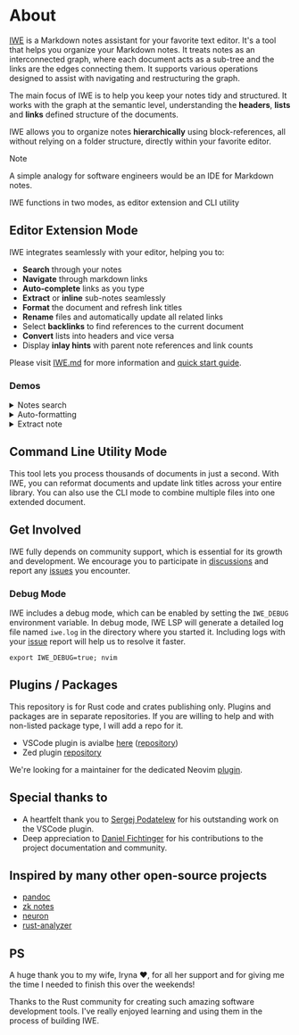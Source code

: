 # About

[IWE](https://iwe.md) is a Markdown notes assistant for your favorite text editor. It's a tool that helps you organize your Markdown notes. It treats notes as an interconnected graph, where each document acts as a sub-tree and the links are the edges connecting them. It supports various operations designed to assist with navigating and restructuring the graph.

The main focus of IWE is to help you keep your notes tidy and structured. It works with the graph at the semantic level, understanding the **headers**, **lists** and **links** defined structure of the documents.

IWE allows you to organize notes **hierarchically** using block-references, all without relying on a folder structure, directly within your favorite editor.

> [!NOTE]
>
> A simple analogy for software engineers would be an IDE for Markdown notes.

IWE functions in two modes, as editor extension and CLI utility

## Editor Extension Mode

IWE integrates seamlessly with your editor, helping you to:

- **Search** through your notes
- **Navigate** through markdown links
- **Auto-complete** links as you type
- **Extract** or **inline** sub-notes seamlessly
- **Format** the document and refresh link titles
- **Rename** files and automatically update all related links
- Select **backlinks** to find references to the current document
- **Convert** lists into headers and vice versa
- Display **inlay hints** with parent note references and link counts

Please visit [IWE.md](https://iwe.md) for more information and [quick start guide](https://iwe.md/quick-start/).

### Demos

<details>
<summary>Notes search</summary>

![Demo](https://iwe.md/images/search.gif)

</details>

<details>
<summary>Auto-formatting</summary>

![Demo](https://iwe.md/images/normalization.gif)

</details>

<details>
<summary>Extract note</summary>

![Demo](https://iwe.md/images/extract.gif)

</details>

## Command Line Utility Mode

This tool lets you process thousands of documents in just a second. With IWE, you can reformat documents and update link titles across your entire library. You can also use the CLI mode to combine multiple files into one extended document.

## Get Involved

IWE fully depends on community support, which is essential for its growth and development. We encourage you to participate in [discussions](https://github.com/iwe-org/iwe/discussions) and report any [issues](https://github.com/iwe-org/iwe/issues) you encounter.

### Debug Mode

IWE includes a debug mode, which can be enabled by setting the `IWE_DEBUG` environment variable. In debug mode, IWE LSP will generate a detailed log file named `iwe.log` in the directory where you started it. Including logs with your [issue](https://github.com/iwe-org/iwe/issues) report will help us to resolve it faster.

```
export IWE_DEBUG=true; nvim
```

## Plugins / Packages

This repository is for Rust code and crates publishing only. Plugins and packages are in separate repositories. If you are willing to help and with non-listed package type, I will add a repo for it.

- VSCode plugin is avialbe [here](https://marketplace.visualstudio.com/items?itemName=IWE.iwe) ([repository](https://github.com/iwe-org/vscode-iwe))
- Zed plugin [repository](https://github.com/iwe-org/zed-iwe)

We're looking for a maintainer for the dedicated Neovim [plugin](https://github.com/iwe-org/iwe.nvim).

## Special thanks to

- A heartfelt thank you to [Sergej Podatelew](https://github.com/spodatelev) for his outstanding work on the VSCode plugin.
- Deep appreciation to [Daniel Fichtinger](https://github.com/ficcdaf) for his contributions to the project documentation and community.

## Inspired by many other open-source projects

- [pandoc](https://pandoc.org)
- [zk notes](https://github.com/zk-org/zk)
- [neuron](https://github.com/srid/neuron)
- [rust-analyzer](https://rust-analyzer.github.io)

## PS

A huge thank you to my wife, Iryna ❤️, for all her support and for giving me the time I needed to finish this over the weekends!

Thanks to the Rust community for creating such amazing software development tools. I've really enjoyed learning and using them in the process of building IWE.
